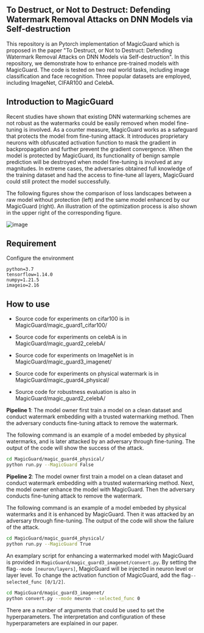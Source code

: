 ## To Destruct, or Not to Destruct: Defending Watermark Removal Attacks on DNN Models via Self-destruction
This repository is an Pytorch implementation of MagicGuard which is proposed in the paper "To Destruct, or Not to Destruct: Defending Watermark Removal Attacks on DNN Models via Self-destruction". In this repository, we demonstrate how to enhance pre-trained models with MagicGuard. The code is tested on two real world tasks, including image classification and face recognition. Three popular datasets are employed, including ImageNet, CIFAR100 and CelebA. 


## Introduction to MagicGuard
Recent studies have shown that existing DNN watermarking schemes are not robust as the watermarks could be easily removed when model fine-tuning is involved. As a counter measure, MagicGuard works as a safeguard that protects the model from fine-tuning attack. It introduces proprietary neurons with obfuscated activation function to mask the gradient in backpropagation and further prevent the gradient convergence. When the model is protected by MagicGuard, its functionality of benign sample prediction will be destroyed when model fine-tuning is involved at any magnitudes. In extreme cases, the adversaries obtained full knowledge of the training dataset and had the access to fine-tune all layers, MagicGuard could still protect the model successfully. 

The following figures show the comparison of loss landscapes between a raw model without protection (left) and the same model enhanced by our MagicGuard (right). An illustration of the optimization process is also shown in the upper right of the corresponding figure. 

![image](https://github.com/progrobe/MagicGuard/assets/67232034/4a741a4d-f953-4ba7-9785-b1e421561db0)

## Requirement

Configure the environment

```
python=3.7
tensorflow=1.14.0
numpy=1.21.5
imageio=2.16
```

## How to use

- Source code for experiments on cifar100 is in MagicGuard/magic_guard1_cifar100/ 

- Source code for experiments on celebA is in MagicGuard/magic_guard2_celebA/  

- Source code for experiments on ImageNet is in MagicGuard/magic_guard3_imagenet/  

- Source code for experiments on physical watermark is in MagicGuard/magic_guard4_physical/  

- Source code for robustness evaluation is also in MagicGuard/magic_guard2_celebA/


**Pipeline 1**: The model owner first train a model on a clean dataset and conduct watermark embedding with a trusted watermarking method. Then the adversary conducts fine-tuning attack to remove the watermark. 

The following command is an example of a model embeded by physical watermarks, and is later attacked by an adversary through fine-tuning. The output of the code will show the success of the attack.
```bash
cd MagicGuard/magic_guard4_physical/
python run.py --MagicGuard False
```

**Pipeline 2**: The model owner first train a model on a clean dataset and conduct watermark embedding with a trusted watermarking method. Next, the model owner enhance the model with MagicGuard. Then the adversary conducts fine-tuning attack to remove the watermark. 

The following command is an example of a model embeded by physical watermarks and it is enhanced by MagicGuard. Then it was attacked by an adversary through fine-tuning. The output of the code will show the failure of the attack.
```bash
cd MagicGuard/magic_guard4_physical/
python run.py --MagicGuard True
```

An examplary script for enhancing a watermarked model with MagicGuard is provided in `MagicGuard/magic_guard3_imagenet/convert.py`. By setting the flag`--mode [neuron/layers]`, MagicGuard will be injected in neuron level or layer level. To change the activation function of MagicGuard, add the flag`--selected_func [0/1/2]`. 
```bash
cd MagicGuard/magic_guard3_imagenet/
python convert.py --mode neuron --selected_func 0
```

There are a number of arguments that could be used to set the hyperparameters. The interpretation and configuration of these hyperparameters are explained in our paper.

